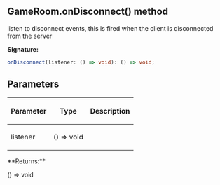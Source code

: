 
## GameRoom.onDisconnect() method

listen to disconnect events, this is fired when the client is disconnected from the server

**Signature:**

```typescript
onDisconnect(listener: () => void): () => void;
```

## Parameters

<table><thead><tr><th>

Parameter


</th><th>

Type


</th><th>

Description


</th></tr></thead>
<tbody><tr><td>

listener


</td><td>

() =&gt; void


</td><td>


</td></tr>
</tbody></table>
**Returns:**

() =&gt; void

